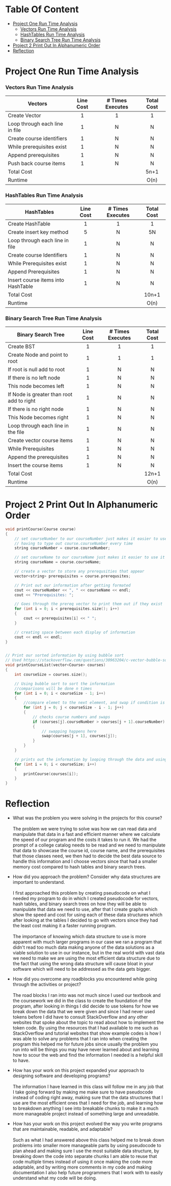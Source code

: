 # Table Of Content

- [Project One Run Time Analysis](#project-one-run-time-analysis)
    + [Vectors Run Time Analysis](#vectors-run-time-analysis)
    + [HashTables Run Time Analysis](#hashtables-run-time-analysis)
    + [Binary Search Tree Run Time Analysis](#binary-search-tree-run-time-analysis)
- [Project 2 Print Out In Alphanumeric Order](#project-2-print-out-in-alphanumeric-order)
- [Reflection](#reflection)



# Project One Run Time Analysis

### Vectors Run Time Analysis

| Vectors        | Line Cost           | # Times Executes  | Total Cost |
| ------------- |:-------------:| :-------------: | :-------------: |
| Create Vector      | 1 | 1 | 1 |
| Loop through each line in file  | 1 | N | N |
| Create course identifiers | 1 | N | N |
| While prerequisites exist  | 1 | N | N |
| Append prerequisites | 1 | N | N |
| Push back course items  | 1 | N | N |
| Total Cost |  |  | 5n+1 |
| Runtime |  |  | O(n) |


### HashTables Run Time Analysis

| HashTables       | Line Cost           | # Times Executes  | Total Cost |
| ------------- |:-------------:| :-------------: | :-------------: |
| Create HashTable      | 1 | 1 | 1 |
| Create insert key method  | 5 | N | 5N |
| Loop through each line in file  | 1 | N | N |
| Create course Identifiers  | 1 | N | N |
| While Prerequisites exist | 1 | N | N |
| Append Prerequisites  | 1 | N | N |
| Insert course items into HashTable | 1 | N | N |
| Total Cost |  |  | 10n+1 |
| Runtime |  |  | O(n) |


### Binary Search Tree Run Time Analysis

| Binary Search Tree       | Line Cost           | # Times Executes  | Total Cost |
| ------------- |:-------------:| :-------------: | :-------------: |
| Create BST      | 1 | 1 | 1 |
| Create Node and point to root  | 1 | 1 | 1 |
| If root is null add to root  | 1 | N | N |
| If there is no left node   | 1 | N | N |
|      This node becomes left | 1 | N | N |
| If Node is greater than root add to right   | 1 | N | N |
| If there is no right node | 1 | N | N |
|     This Node becomes right  | 1 | N | N |
| Loop through each line in the file  | 1 | N | N |
| Create vector course items  | 1 | N | N |
| While Prerequisites   | 1 | N | N |
| Append the prerequisites | 1 | N | N |
| Insert the course items  | 1 | N | N |
| Total Cost |  |  | 12n+1 |
| Runtime |  |  | O(n) |

# Project 2 Print Out In Alphanumeric Order

```c++
void printCourse(Course course)
{
    // set courseNumber to our courseNumber just makes it easier to use it instead of 
    // having to type out course.courseNumber every time
    string courseNumber = course.courseNumber;

    // set courseName to our courseName just makes it easier to use it instead of having to type out course.courseName every time
    string courseName = course.courseName;

    // create a vector to store any prerequsities that appear 
    vector<string> prerequisites = course.prerequsites;

    // Print out our information after getting formated
    cout << courseNumber << ", " << courseName << endl;
    cout << "Prerequisites: ";

    // Goes through the prereq vector to print them out if they exist
    for (int i = 0; i < prerequisites.size(); i++)
    {
        cout << prerequisites[i] << " ";
    }

    // creating space between each display of information
    cout << endl << endl;
}


// Print our sorted information by using bubble sort
// Used https://stackoverflow.com/questions/30963204/c-vector-bubble-sort thread to help get this in place for the project
void printCourseList(vector<Course> courses)
{
    int courseSize = courses.size();

    // Using bubble sort to sort the information
    //comparisons will be done n times
    for (int i = 0; i < courseSize - 1; i++)
    {
        //compare elemet to the next element, and swap if condition is true
        for (int j = 0; j < courseSize - i - 1; j++)
        {
            // checks course numbers and swaps
            if (courses[j].courseNumber > courses[j + 1].courseNumber)
            {
                // swapping happens here
                swap(courses[j + 1], courses[j]);
            }
        }
    }

    // prints out the information by looping through the data and using the printCourse function
    for (int i = 0; i < courseSize; i++)
    {
        printCourse(courses[i]);
    }
}
```

# Reflection
+ What was the problem you were solving in the projects for this course? <br/> <br/>
The problem we were trying to solve was how we can read data and manipulate that data in a fast and efficient manner where we calculate the speed of our program and the costs it takes to run it. We had the prompt of a college catalog needs to be read and we need to manipulate that data to showcase the course id, course name, and the prerequisites that those classes need, we then had to decide the best data source to handle this information and I choose vectors since that had a smaller memory cost compared to hash tables and binary search trees. <br/>

+ How did you approach the problem? Consider why data structures are important to understand.  <br/><br/>
I first approached this problem by creating pseudocode on what I needed my program to do in which I created pseudocode for vectors, hash tables, and binary search trees on how they will be able to manipulate that data we need to use, after that I create graphs which show the speed and cost for using each of these data structures which after looking at the tables I decided to go with vectors since they had the least cost making it a faster running program.  <br/> <br/> The importance of knowing which data structure to use is more apparent with much larger programs in our case we ran a program that didn't read too much data making anyone of the data solutions as a viable solution to use in our instance, but in the real world with vast data we need to make we are using the most efficient data structure due to the fact that using the wrong data structure will cause bloat in your software which will need to be addressed as the data gets bigger.

+ How did you overcome any roadblocks you encountered while going through the activities or project?  <br/><br/>
The road blocks I ran into was not much since I used our textbook and the coursework we did in the class to create the foundation of the program, after looking in things I did decide to use tokens for how we break down the data that we were given and since I had never used tokens before I did have to consult StackOverflow and any other websites that spoke about the topic to read about how to implement the token code. By using the resources that I had available to me such as StackOverflow and tutorial websites that show example codes is how I was able to solve any problems that I ran into when creating the program this helped me for future jobs since usually the problem you run into will be things you may have never learned about and learning how to scour the web and find the information I needed is a helpful skill to have. <br/>

+ How has your work on this project expanded your approach to designing software and developing programs?  <br/><br/>
The information I have learned in this class will follow me in any job that I take going forward by making me make sure to have pseudocode instead of coding right away, making sure that the data structures that I use are the most efficient ones that I need for the job, and learning how to breakdown anything I see into breakable chunks to make it a much more manageable project instead of something large and unreadable. <br/>

+ How has your work on this project evolved the way you write programs that are maintainable, readable, and adaptable?  <br/><br/>
Such as what I had answered above this class helped me to break down problems into smaller more manageable parts by using pseudocode to plan ahead and making sure I use the most suitable data structure, by breaking down the code into separate chunks I am able to reuse that code multiple times instead of using it once making the code more adaptable, and by writing more comments in my code and making documentation I also help future programmers that I work with to easily understand what my code will be doing. <br/>

